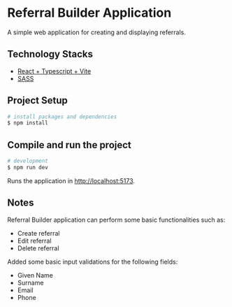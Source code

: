 # Referral Builder Application

A simple web application for creating and displaying referrals.

## Technology Stacks

- [React + Typescript + Vite](https://vite.dev/)
- [SASS](https://sass-lang.com/)

## Project Setup
```bash
# install packages and dependencies
$ npm install
```
## Compile and run the project

```bash
# development
$ npm run dev
```
Runs the application in [http://localhost:5173](http://localhost:5173).

## Notes

Referral Builder application can perform some basic functionalities such as:

- Create referral
- Edit referral
- Delete referral

Added some basic input validations for the following fields:

- Given Name
- Surname
- Email
- Phone
